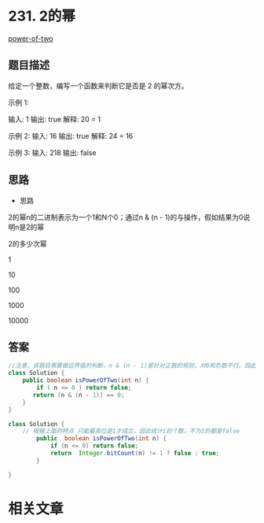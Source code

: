 # 231. 2的幂
[power-of-two](https://leetcode-cn.com/problems/power-of-two/)


## 题目描述
给定一个整数，编写一个函数来判断它是否是 2 的幂次方。

示例 1:

输入: 1
输出: true
解释: 20 = 1

示例 2:
输入: 16
输出: true
解释: 24 = 16

示例 3:
输入: 218
输出: false




## 思路
- 思路

2的幂n的二进制表示为一个1和N个0；通过n & (n - 1)的与操作，假如结果为0说明n是2的幂

2的多少次幂

1

10

100

1000

10000



## 答案

```java
//注意，该题目需要做边界值的判断，n & (n - 1)是针对正数的规则，对0和负数不行，因此先把负数和0排除在外
class Solution {
    public boolean isPowerOfTwo(int n) {
        if ( n <= 0 ) return false; 
       return (n & (n - 1)) == 0;
    }
}
```

```java
class Solution {
    // 根据上面的特点 只能最高位是1才成立，因此统计1的个数，不为1的都是false
        public  boolean isPowerOfTwo(int n) {
            if (n <= 0) return false;     
            return  Integer.bitCount(n) != 1 ? false : true;
        }

}
```


# 相关文章
[](https://mp.weixin.qq.com/s/UAo4v9nU3-q9GQWCTkD0_Q)

